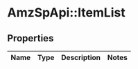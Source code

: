 # AmzSpApi::ItemList

## Properties
Name | Type | Description | Notes
------------ | ------------- | ------------- | -------------


